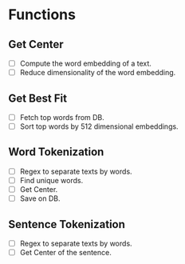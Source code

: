 # Functions

## Get Center
- [ ] Compute the word embedding of a text.
- [ ] Reduce dimensionality of the word embedding.

## Get Best Fit
- [ ] Fetch top words from DB.
- [ ] Sort top words by 512 dimensional embeddings.

## Word Tokenization
- [ ] Regex to separate texts by words.
- [ ] Find unique words.
- [ ] Get Center.
- [ ] Save on DB.

## Sentence Tokenization
- [ ] Regex to separate texts by words.
- [ ] Get Center of the sentence.
